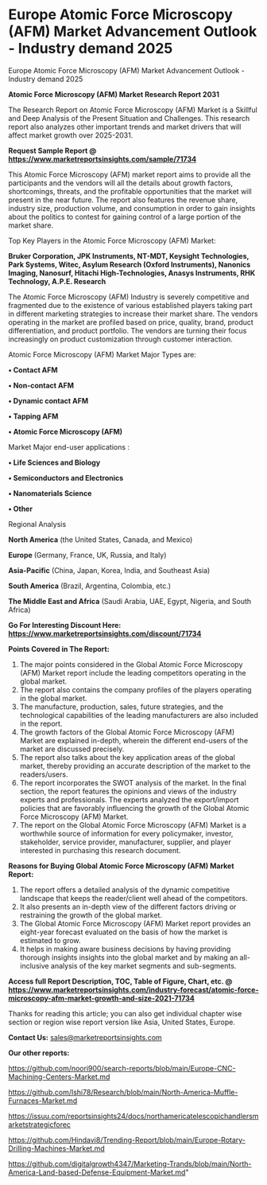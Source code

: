 # Europe Atomic Force Microscopy (AFM) Market Advancement Outlook - Industry demand 2025
Europe Atomic Force Microscopy (AFM) Market Advancement Outlook - Industry demand 2025

<strong>Atomic Force Microscopy (AFM) Market Research Report 2031</strong>

The Research Report on Atomic Force Microscopy (AFM) Market is a Skillful and Deep Analysis of the Present Situation and Challenges. This research report also analyzes other important trends and market drivers that will affect market growth over 2025-2031.

<strong>Request Sample Report @ <a href=https://www.marketreportsinsights.com/sample/71734>https://www.marketreportsinsights.com/sample/71734</a></strong>

This Atomic Force Microscopy (AFM) market report aims to provide all the participants and the vendors will all the details about growth factors, shortcomings, threats, and the profitable opportunities that the market will present in the near future. The report also features the revenue share, industry size, production volume, and consumption in order to gain insights about the politics to contest for gaining control of a large portion of the market share.

Top Key Players in the Atomic Force Microscopy (AFM) Market:

<strong>Bruker Corporation, JPK Instruments, NT-MDT, Keysight Technologies, Park Systems, Witec, Asylum Research (Oxford Instruments), Nanonics Imaging, Nanosurf, Hitachi High-Technologies, Anasys Instruments, RHK Technology, A.P.E. Research</strong>

The Atomic Force Microscopy (AFM) Industry is severely competitive and fragmented due to the existence of various established players taking part in different marketing strategies to increase their market share. The vendors operating in the market are profiled based on price, quality, brand, product differentiation, and product portfolio. The vendors are turning their focus increasingly on product customization through customer interaction.

Atomic Force Microscopy (AFM) Market Major Types are:

<strong>• Contact AFM

• Non-contact AFM

• Dynamic contact AFM

• Tapping AFM

• Atomic Force Microscopy (AFM)</strong>

Market Major end-user applications :

<strong>• Life Sciences and Biology

• Semiconductors and Electronics

• Nanomaterials Science

• Other</strong>

Regional Analysis

</u><strong><b>North America</b></strong> (the United States, Canada, and Mexico)

<strong><b>Europe </b></strong>(Germany, France, UK, Russia, and Italy)

<strong><b>Asia-Pacific</b></strong> (China, Japan, Korea, India, and Southeast Asia)

<strong><b>South America</b></strong> (Brazil, Argentina, Colombia, etc.)

<strong><b>The Middle East and Africa</b></strong> (Saudi Arabia, UAE, Egypt, Nigeria, and South Africa)

<strong>Go For Interesting Discount Here: <a href=https://www.marketreportsinsights.com/discount/71734>https://www.marketreportsinsights.com/discount/71734</a></strong>

<strong>Points Covered in The Report:</strong>
<ol>
  <li>The major points considered in the Global Atomic Force Microscopy (AFM) Market report include the leading competitors operating in the global market.</li>
  <li>The report also contains the company profiles of the players operating in the global market.</li>
  <li>The manufacture, production, sales, future strategies, and the technological capabilities of the leading manufacturers are also included in the report.</li>
  <li>The growth factors of the Global Atomic Force Microscopy (AFM) Market are explained in-depth, wherein the different end-users of the market are discussed precisely.</li>
  <li>The report also talks about the key application areas of the global market, thereby providing an accurate description of the market to the readers/users.</li>
  <li>The report incorporates the SWOT analysis of the market. In the final section, the report features the opinions and views of the industry experts and professionals. The experts analyzed the export/import policies that are favorably influencing the growth of the Global Atomic Force Microscopy (AFM) Market.</li>
  <li>The report on the Global Atomic Force Microscopy (AFM) Market is a worthwhile source of information for every policymaker, investor, stakeholder, service provider, manufacturer, supplier, and player interested in purchasing this research document.</li>
</ol>
<strong>Reasons for Buying Global Atomic Force Microscopy (AFM) Market Report:</strong>

<ol>
  <li>The report offers a detailed analysis of the dynamic competitive landscape that keeps the reader/client well ahead of the competitors.</li>
  <li>It also presents an in-depth view of the different factors driving or restraining the growth of the global market.</li>
  <li>The Global Atomic Force Microscopy (AFM) Market report provides an eight-year forecast evaluated on the basis of how the market is estimated to grow.</li>
  <li>It helps in making aware business decisions by having providing thorough insights insights into the global market and by making an all-inclusive analysis of the key market segments and sub-segments.</li>
</ol>
<strong>Access full Report Description, TOC, Table of Figure, Chart, etc. @ <a href=https://www.marketreportsinsights.com/industry-forecast/atomic-force-microscopy-afm-market-growth-and-size-2021-71734>https://www.marketreportsinsights.com/industry-forecast/atomic-force-microscopy-afm-market-growth-and-size-2021-71734</a></strong>


Thanks for reading this article; you can also get individual chapter wise section or region wise report version like Asia, United States, Europe.

<strong>Contact Us:</strong>
sales@marketreportsinsights.com

<strong>Our other reports:</strong>

<a href=https://github.com/noori900/search-reports/blob/main/Europe-CNC-Machining-Centers-Market.md>https://github.com/noori900/search-reports/blob/main/Europe-CNC-Machining-Centers-Market.md</a>

<a href=https://github.com/Ishi78/Research/blob/main/North-America-Muffle-Furnaces-Market.md>https://github.com/Ishi78/Research/blob/main/North-America-Muffle-Furnaces-Market.md</a>

<a href=https://issuu.com/reportsinsights24/docs/northamericatelescopichandlersmarketstrategicforec>https://issuu.com/reportsinsights24/docs/northamericatelescopichandlersmarketstrategicforec</a>

<a href=https://github.com/Hindavi8/Trending-Report/blob/main/Europe-Rotary-Drilling-Machines-Market.md>https://github.com/Hindavi8/Trending-Report/blob/main/Europe-Rotary-Drilling-Machines-Market.md</a>

<a href=https://github.com/digitalgrowth4347/Marketing-Trands/blob/main/North-America-Land-based-Defense-Equipment-Market.md>https://github.com/digitalgrowth4347/Marketing-Trands/blob/main/North-America-Land-based-Defense-Equipment-Market.md</a>"
